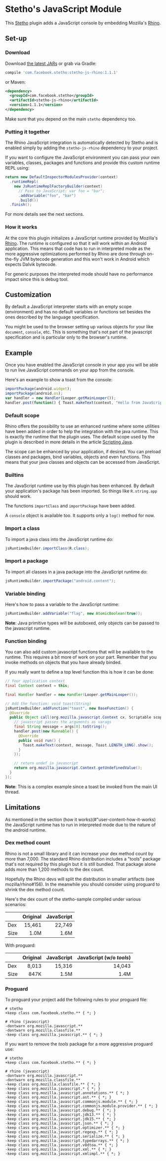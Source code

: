 # Stetho's JavaScript Module

This [Stetho](https://facebook.github.io/stetho) plugin adds a JavaScript console by embedding Mozilla's [Rhino](https://github.com/mozilla/rhino).

## Set-up

### Download
Download [the latest JARs](https://github.com/facebook/stetho/releases/latest) or grab via Gradle:
```groovy
compile 'com.facebook.stetho:stetho-js-rhino:1.1.1'
```
or Maven:
```xml
<dependency>
  <groupId>com.facebook.stetho</groupId>
  <artifactId>stetho-js-rhino</artifactId>
  <version>1.1.1</version>
</dependency>
```

Make sure that you depend on the main `stetho` dependency too.

### Putting it together

The Rhino JavaScript integration is automatically detected by Stetho and is
enabled simply by adding the `stetho-js-rhino` dependency to your project.

If you want to configure the JavaScript environment you can pass your own
variables, classes, packages and functions and provide this custom runtime REPL using:

```java
return new DefaultInspectorModulesProvider(context)
  .runtimeRepl(
    new JsRuntimeReplFactoryBuilder(context)
      // Pass to JavaScript: var foo = "bar";
      .addVariable("foo", "bar")
      .build())
  .finish();
```

For more details see the next sections.

### How it works

At the core this plugin initializes a JavaScript runtime provided by Mozilla's [Rhino](https://github.com/mozilla/rhino).
The runtime is configured so that it will work within an Android application.
This means that code has to run in interpreted mode as the more aggressive optimizations performed
by Rhino are done through on-the-fly JVM bytecode generation and this won't work in Android which expects Dalvik bytecode.

For generic purposes the interpreted mode should have no performance impact since this is debug tool.

## Customization

By default a JavaScript interpreter starts with an empty scope (environment) and has no default variables or functions set besides the ones described by the language specification.

You might be used to the browser setting up various objects for your like `document`, `console`, etc. This is something that's not part of the javascript specification and is particular only
to the browser's runtime.

## Example

Once you have enabled the JavaScript console in your app you will be able to run live JavaScript commands on your app from the console.

Here's an example to show a toast from the console:

```javascript
importPackage(android.widget);
importPackage(android.os);
var handler = new Handler(Looper.getMainLooper());
handler.post(function() { Toast.makeText(context, "Hello from JavaScript", Toast.LENGTH_LONG).show() });
```

### Default scope

Rhino offers the possibility to use an enhanced runtime where some utilities have been added
in order to help the integration with the java runtime.
This is exactly the runtime that the plugin uses.
The default scope used by the plugin is described in more details in the article [Scripting Java](https://developer.mozilla.org/en-US/docs/Mozilla/Projects/Rhino/Scripting_Java).

The scope can be enhanced by your application, if desired.
You can preload classes and packages, bind variables, objects and even functions.
This means that your java classes and objects can be accessed from JavaScript.

### Builtins

The JavaScript runtime use by this plugin has been enhanced.
By default your application's package has been imported.
So things like `R.string.app` should work.

The functions `importClass` and `importPackage` have been added.

A `console` object is available too. It supports only a `log()` method for now.

### Import a class

To import a java class into the JavaScript runtime do:

```java
jsRuntimeBuilder.importClass(R.class);
```

### Import a package

To import all classes in a java package into the JavaScript runtime do:

```java
jsRuntimeBuilder.importPackage("android.content");
```

### Variable binding

Here's how to pass a variable to the JavaScript runtime:

```java
jsRuntimeBuilder.addVariable("flag", new AtomicBoolean(true));
```
**Note**: Java primitive types will be autoboxed, only objects can be passed to the javascript runtime.

### Function binding

You can also add custom javascript functions that will be available to the runtime.
This requires a bit more of work on your part.
Remember that you invoke methods on objects that you have already binded.

If you really want to define a top level function this is how it can be done:

```java
// Your application context
final Context context = this;

final Handler handler = new Handler(Looper.getMainLooper());

// Add the function: void toast(String)
jsRuntimeBuilder.addFunction("toast", new BaseFunction() {
  @Override
  public Object call(org.mozilla.javascript.Context cx, Scriptable scope, Scriptable thisObj, Object[] args) {
    // javascript passes the arguments as varags
    final String message = args[0].toString();
    handler.post(new Runnable() {
      @Override
      public void run() {
        Toast.makeText(context, message, Toast.LENGTH_LONG).show();
      }
    });

    // return undef in javascript
    return org.mozilla.javascript.Context.getUndefinedValue();
  }
});
```

**Note**: This is a complex example since a toast be invoked from the main UI thread.

## Limitations

As mentioned in the section (how it works)(#"user-content-how-it-works) the JavaScript runtime has to run in interpreted mode due to the nature of the android runtime.

### Dex method count

Rhino is not a small library and it can increase your dex method count by more than 7,000.
The standard Rhino distribution includes a "tools" package that's not required by this plugin
but it is still bundled.
That package alone adds more than 1,200 methods to the dex count.

Hopefully the Rhino devs will split the distribution in smaller artifacts (see mozilla/rhino#156).
In the meanwhile you should consider using proguard to shrink the dex method count.

Here's the dex count of the stetho-sample compiled under various scenarios:

|      | Original | JavaScript |
| :--- | -------: | ---------: |
| Dex  | 15,461   | 22,749     |
| Size | 1.0M     | 1.6M       |

With proguard:

|      | Original | JavaScript | JavaScript (w/o *tools*)     |
| :--- | -------: | ---------: | ---------------------------: |
| Dex  | 8,013    | 15,316     | 14,043                       |
| Size | 847K     | 1.5M       | 1.4M                         |

### Proguard

To proguard your project add the following rules to your proguard file:

```
# stetho
+keep class com.facebook.stetho.** { *; }

# rhino (javascript)
-dontwarn org.mozilla.javascript.**
-dontwarn org.mozilla.classfile.**
-keep class org.mozilla.javascript.** { *; }
```

If you want to remove the *tools* package for a more aggressive proguard use:

```
# stetho
+keep class com.facebook.stetho.** { *; }

# rhino (javascript)
-dontwarn org.mozilla.javascript.**
-dontwarn org.mozilla.classfile.**
-keep class org.mozilla.classfile.** { *; }
-keep class org.mozilla.javascript.* { *; }
-keep class org.mozilla.javascript.annotations.** { *; }
-keep class org.mozilla.javascript.ast.** { *; }
-keep class org.mozilla.javascript.commonjs.module.** { *; }
-keep class org.mozilla.javascript.commonjs.module.provider.** { *; }
-keep class org.mozilla.javascript.debug.** { *; }
-keep class org.mozilla.javascript.jdk13.** { *; }
-keep class org.mozilla.javascript.jdk15.** { *; }
-keep class org.mozilla.javascript.json.** { *; }
-keep class org.mozilla.javascript.optimizer.** { *; }
-keep class org.mozilla.javascript.regexp.** { *; }
-keep class org.mozilla.javascript.serialize.** { *; }
-keep class org.mozilla.javascript.typedarrays.** { *; }
-keep class org.mozilla.javascript.v8dtoa.** { *; }
-keep class org.mozilla.javascript.xml.** { *; }
-keep class org.mozilla.javascript.xmlimpl.** { *; }
```

